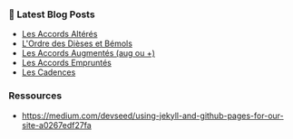 
### 📕 Latest Blog Posts

<!-- BLOG-POST-LIST:START -->
- [Les Accords Altérés](https://atouchard.github.io/atouchard/theorie/altered-chords/)
- [L'Ordre des Dièses et Bémols](https://atouchard.github.io/atouchard/theorie/order-sharp-flat/)
- [Les Accords Augmentés (aug ou +)](https://atouchard.github.io/atouchard/theorie/augmented-chords/)
- [Les Accords Empruntés](https://atouchard.github.io/atouchard/theorie/borrowed-chords/)
- [Les Cadences](https://atouchard.github.io/atouchard/theorie/cadences/)
<!-- BLOG-POST-LIST:END -->

### Ressources

- https://medium.com/devseed/using-jekyll-and-github-pages-for-our-site-a0267edf27fa
